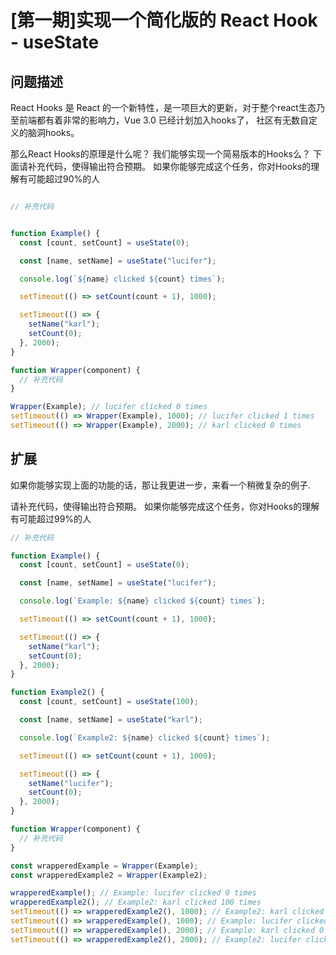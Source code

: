 # [第一期]实现一个简化版的 React Hook - useState

## 问题描述
React Hooks 是 React 的一个新特性，是一项巨大的更新，对于整个react生态乃至前端都有着非常的影响力，Vue 3.0 已经计划加入hooks了，
社区有无数自定义的脑洞hooks。

那么React Hooks的原理是什么呢？ 我们能够实现一个简易版本的Hooks么？
下面请补充代码，使得输出符合预期。 如果你能够完成这个任务，你对Hooks的理解有可能超过90%的人

```js

// 补充代码


function Example() {
  const [count, setCount] = useState(0);

  const [name, setName] = useState("lucifer");

  console.log(`${name} clicked ${count} times`);

  setTimeout(() => setCount(count + 1), 1000);

  setTimeout(() => {
    setName("karl");
    setCount(0);
  }, 2000);
}

function Wrapper(component) {
  // 补充代码
}

Wrapper(Example); // lucifer clicked 0 times
setTimeout(() => Wrapper(Example), 1000); // lucifer clicked 1 times
setTimeout(() => Wrapper(Example), 2000); // karl clicked 0 times

```
## 扩展

如果你能够实现上面的功能的话，那让我更进一步，来看一个稍微复杂的例子.

请补充代码，使得输出符合预期。 如果你能够完成这个任务，你对Hooks的理解有可能超过99%的人

```js
// 补充代码

function Example() {
  const [count, setCount] = useState(0);

  const [name, setName] = useState("lucifer");

  console.log(`Example: ${name} clicked ${count} times`);

  setTimeout(() => setCount(count + 1), 1000);

  setTimeout(() => {
    setName("karl");
    setCount(0);
  }, 2000);
}

function Example2() {
  const [count, setCount] = useState(100);

  const [name, setName] = useState("karl");

  console.log(`Example2: ${name} clicked ${count} times`);

  setTimeout(() => setCount(count + 1), 1000);

  setTimeout(() => {
    setName("lucifer");
    setCount(0);
  }, 2000);
}

function Wrapper(component) {
  // 补充代码
}

const wrapperedExample = Wrapper(Example);
const wrapperedExample2 = Wrapper(Example2);

wrapperedExample(); // Example: lucifer clicked 0 times
wrapperedExample2(); // Example2: karl clicked 100 times
setTimeout(() => wrapperedExample2(), 1000); // Example2: karl clicked 101 times
setTimeout(() => wrapperedExample(), 1000); // Example: lucifer clicked 1 times
setTimeout(() => wrapperedExample(), 2000); // Example: karl clicked 0 times
setTimeout(() => wrapperedExample2(), 2000); // Example2: lucifer clicked 0 times

```